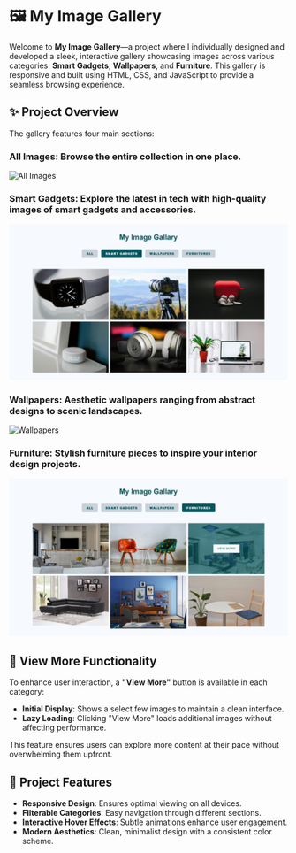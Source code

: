 # 🖼️ My Image Gallery

Welcome to **My Image Gallery**—a project where I individually designed and developed a sleek, interactive gallery showcasing images across various categories: **Smart Gadgets**, **Wallpapers**, and **Furniture**. This gallery is responsive and built using HTML, CSS, and JavaScript to provide a seamless browsing experience.

## ✨ Project Overview

The gallery features four main sections:

### **All Images**: Browse the entire collection in one place.

![All Images](All.png)

### **Smart Gadgets**: Explore the latest in tech with high-quality images of smart gadgets and accessories.

![Smart Gadgets](smartgadgets.png)

### **Wallpapers**: Aesthetic wallpapers ranging from abstract designs to scenic landscapes.

![Wallpapers](wallpapers.png)

### **Furniture**: Stylish furniture pieces to inspire your interior design projects.

![Furniture](furnitures.png)

## 📂 View More Functionality

To enhance user interaction, a **"View More"** button is available in each category:

- **Initial Display**: Shows a select few images to maintain a clean interface.
- **Lazy Loading**: Clicking "View More" loads additional images without affecting performance.

This feature ensures users can explore more content at their pace without overwhelming them upfront.

## 🚀 Project Features

- **Responsive Design**: Ensures optimal viewing on all devices.
- **Filterable Categories**: Easy navigation through different sections.
- **Interactive Hover Effects**: Subtle animations enhance user engagement.
- **Modern Aesthetics**: Clean, minimalist design with a consistent color scheme.
